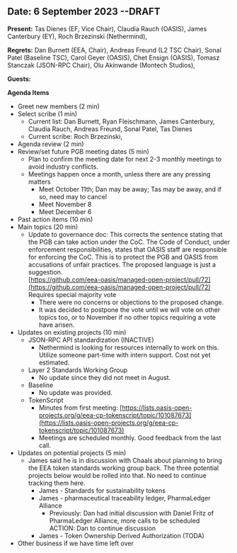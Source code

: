 ## Date: 6 September 2023 --DRAFT

**Present:** Tas Dienes (EF, Vice Chair), Claudia Rauch (OASIS), James Canterbury (EY), Roch Brzezinski (Nethermind),

**Regrets:** Dan Burnett (EEA, Chair), Andreas Freund (L2 TSC Chair), Sonal Patel (Baseline TSC), Carol Geyer (OASIS), Chet Ensign (OASIS), Tomasz Stanczak (JSON-RPC Chair), Olu Akinwande (Montech Studios), 

**Guests:** 

**Agenda Items**



* Greet new members (2 min)
* Select scribe (1 min)
    * Current list: Dan Burnett, Ryan Fleischmann, James Canterbury, Claudia Rauch, Andreas Freund, Sonal Patel, Tas Dienes
    * Current scribe: Roch Brzezinski,
* Agenda review (2 min)
* Review/set future PGB meeting dates (5 min)
    * Plan to confirm the meeting date for next 2-3 monthly meetings to avoid industry conflicts. 
    * Meetings happen once a month, unless there are any pressing matters
        * Meet October 11th; Dan may be away; Tas may be away, and if so, need may to cancel
        * Meet November 8
        * Meet December 6
* Past action items (10 min)
* Main topics (20 min) 
    * Update to governance doc: This corrects the sentence stating that the PGB can take action under the CoC. The Code of Conduct, under enforcement responsibilities, states that OASIS staff are responsible for enforcing the CoC. This is to protect the PGB and OASIS from accusations of unfair practices.  The proposed language is just a suggestion. \
[https://github.com/eea-oasis/managed-open-project/pull/72](https://github.com/eea-oasis/managed-open-project/pull/72)  \
Requires special majority vote 
        * There were no concerns or objections to the proposed change.
        * It was decided to postpone the vote until we will vote on other topics too, or to November if no other topics requiring a vote have arisen.
* Updates on existing projects (10 min)
    * JSON-RPC API standardization (INACTIVE)
        * Nethermind is looking for resources internally to work on this. Utilize someone part-time with intern support. Cost not yet estimated. 
    * Layer 2 Standards Working Group 
        * No update since they did not meet in August.
    * Baseline
        * No update was provided.
    * TokenScript 
        * Minutes from first meeting: [https://lists.oasis-open-projects.org/g/eea-cp-tokenscript/topic/101087673](https://lists.oasis-open-projects.org/g/eea-cp-tokenscript/topic/101087673) 
        * Meetings are scheduled monthly. Good feedback from the last call.
* Updates on potential projects (5 min) 
    * James said he is in discussion with Chaals about planning to bring the EEA token standards working group back. The three potential projects below would be rolled into that. No need to continue tracking them here.
        * James - Standards for sustainability tokens
        * James - pharmaceutical traceability ledger, PharmaLedger Alliance
            * Previously:  Dan had initial discussion with Daniel Fritz of PharmaLedger Alliance, more calls to be scheduled \
ACTION: Dan to continue discussion
        * James - Token Ownership Derived Authorization (TODA) 
* Other business if we have time left over

